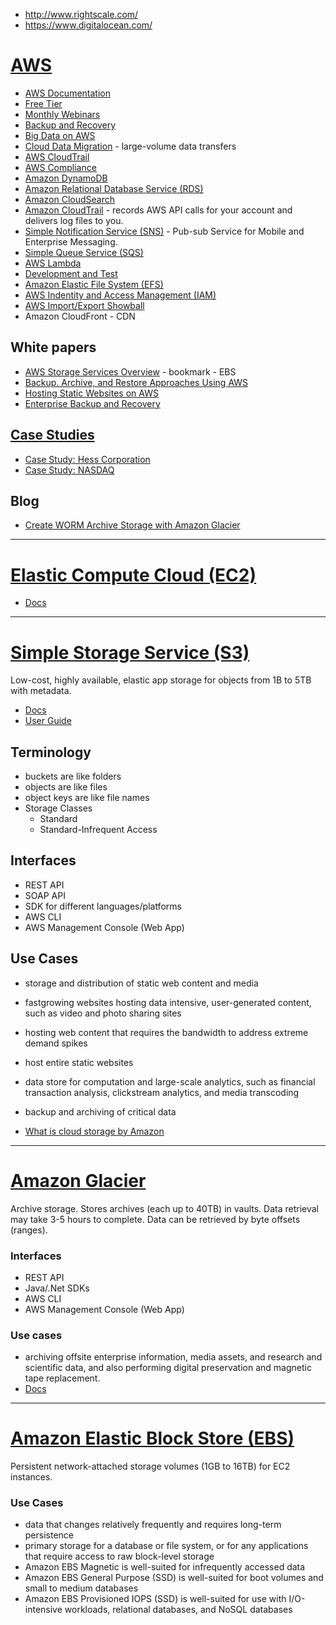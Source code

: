 - http://www.rightscale.com/
- https://www.digitalocean.com/

# [AWS](https://aws.amazon.com/)
- [AWS Documentation](http://aws.amazon.com/documentation/)
- [Free Tier](http://aws.amazon.com/free/)
- [Monthly Webinars](https://aws.amazon.com/about-aws/events/monthlywebinarseries/)
- [Backup and Recovery](https://aws.amazon.com/backup-recovery/)
- [Big Data on AWS](https://aws.amazon.com/big-data/)
- [Cloud Data Migration](https://aws.amazon.com/cloud-data-migration/) - large-volume data transfers
- [AWS CloudTrail](https://aws.amazon.com/cloudtrail/)
- [AWS Compliance](http://aws.amazon.com/compliance/)
- [Amazon DynamoDB](http://aws.amazon.com/dynamodb/)
- [Amazon Relational Database Service (RDS)](http://aws.amazon.com/rds/)
- [Amazon CloudSearch](http://aws.amazon.com/cloudsearch/)
- [Amazon CloudTrail](http://aws.amazon.com/cloudtrail/) - records AWS API calls for your account and delivers log files to you.
- [Simple Notification Service (SNS)](http://aws.amazon.com/sns/) - Pub-sub Service for Mobile and Enterprise Messaging.
- [Simple Queue Service (SQS)](http://aws.amazon.com/sqs/)
- [AWS Lambda](http://aws.amazon.com/lambda/)
- [Development and Test](https://aws.amazon.com/dev-test/)
- [Amazon Elastic File System (EFS)](https://aws.amazon.com/efs/)
- [AWS Indentity and Access Management (IAM)](https://aws.amazon.com/iam/)
- [AWS Import/Export Showball](https://aws.amazon.com/importexport/)
- Amazon CloudFront - CDN

## White papers
- [AWS Storage Services Overview](https://d0.awsstatic.com/whitepapers/AWS%20Storage%20Services%20Whitepaper-v9.pdf) - bookmark - EBS
- [Backup. Archive, and Restore Approaches Using AWS](https://d0.awsstatic.com/whitepapers/Backup_Archive_and_Restore_Approaches_Using_AWS.pdf)
- [Hosting Static Websites on AWS](https://d0.awsstatic.com/whitepapers/Building%20Static%20Websites%20on%20AWS.pdf)
- [Enterprise Backup and Recovery](https://d0.awsstatic.com/whitepapers/best-practices-for-backup-and-recovery-on-prem-to-aws.pdf)

## [Case Studies](https://aws.amazon.com/solutions/case-studies/)
- [Case Study: Hess Corporation](https://aws.amazon.com/solutions/case-studies/hess-corporation/)
- [Case Study: NASDAQ](https://aws.amazon.com/solutions/case-studies/nasdaq-finqloud/)

## Blog
- [Create WORM Archive Storage with Amazon Glacier](https://aws.amazon.com/blogs/aws/glacier-vault-lock/)

-------------------------------------------------------------
# [Elastic Compute Cloud (EC2)](http://aws.amazon.com/ec2/)
- [Docs](http://docs.aws.amazon.com/AWSEC2/latest/UserGuide/concepts.html)


-------------------------------------------------------------
# [Simple Storage Service (S3)](https://aws.amazon.com/s3/)
Low-cost, highly available, elastic app storage for objects from 1B to 5TB with metadata.
- [Docs](http://docs.aws.amazon.com/AmazonS3/latest/dev/Welcome.html)
- [User Guide](http://docs.aws.amazon.com/AmazonS3/latest/UG/Welcome.html)

## Terminology
- buckets are like folders
- objects are like files
- object keys are like file names
- Storage Classes
    + Standard
    + Standard-Infrequent Access

## Interfaces
- REST API
- SOAP API
- SDK for different languages/platforms
- AWS CLI
- AWS Management Console (Web App)

## Use Cases
- storage and distribution of static web content and media
- fastgrowing websites hosting data intensive, user-generated content, such as video and photo sharing sites
- hosting web content that requires the bandwidth to address extreme demand spikes
- host entire static websites
- data store for computation and large-scale analytics, such as financial transaction analysis, clickstream analytics, and media transcoding
- backup and archiving of critical data

- [What is cloud storage by Amazon](https://aws.amazon.com/what-is-cloud-storage/)

-------------------------------------------------------------
# [Amazon Glacier](https://aws.amazon.com/glacier/)
Archive storage. Stores archives (each up to 40TB) in vaults. Data retrieval may take 3-5 hours to complete. Data can be retrieved by byte offsets (ranges).

### Interfaces
- REST API
- Java/.Net SDKs
- AWS CLI
- AWS Management Console (Web App)

### Use cases
- archiving offsite enterprise information, media assets, and research and scientific data, and also performing digital preservation and magnetic tape replacement.
- [Docs](http://docs.aws.amazon.com/amazonglacier/latest/dev/introduction.html)

-------------------------------------------------------------
# [Amazon Elastic Block Store (EBS)](https://aws.amazon.com/ebs/)
Persistent network-attached storage volumes (1GB to 16TB) for EC2 instances.

### Use Cases
-  data that changes relatively frequently and requires long-term persistence
- primary storage for a database or file system, or for any applications that require access to raw block-level storage
- Amazon EBS Magnetic is well-suited for infrequently accessed data
- Amazon EBS General Purpose (SSD) is well-suited for boot volumes and small to medium databases
- Amazon EBS Provisioned IOPS (SSD) is well-suited for use with I/O-intensive workloads, relational databases, and NoSQL databases
